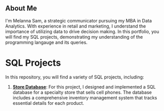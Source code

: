 ## About Me

I'm Melanna Sam, a strategic communicator pursuing my MBA in Data Analytics. With experience in retail and marketing, I understand the importance of utilizing data to drive decision making. In this portfolio, you will find my SQL projects, demonstrating my understanding of the programming langauge and its queries. 

# SQL Projects
In this repository, you will find a variety of SQL projects, including:
1. [**Store Database**](https://github.com/lannajsam/SQL/blob/b103c1714f3fdd2c7dc44ca92e1fad54ae0ad83f/Store%20Database): For this project, I designed and implemented a SQL database for a specialty store that sells cell phones. The database includes a comprehensive inventory management system that tracks essential details for each product.

